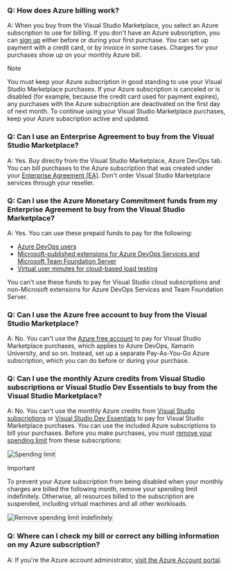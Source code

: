 ### Q: How does Azure billing work?

A: When you buy from the Visual Studio Marketplace, you select an Azure subscription to use for billing. If you don't have an Azure subscription, you can [sign up](https://portal.azure.com) either before or during your first purchase. You can set up payment with a credit card, or by invoice in some cases. Charges for your purchases show up on your monthly Azure bill.

>[!NOTE] 
> You must keep your Azure subscription in good standing to use your Visual Studio Marketplace purchases. If your Azure subscription is canceled or is disabled (for example, because the credit card used for payment expires), any purchases with the Azure subscription are deactivated on the first day of next month. To continue using your Visual Studio Marketplace purchases, keep your Azure subscription active and updated.


### Q: Can I use an Enterprise Agreement to buy from the Visual Studio Marketplace?

A: Yes. Buy directly from the Visual Studio Marketplace, Azure DevOps tab. You can bill purchases to the Azure subscription that was created under your [Enterprise Agreement (EA)](https://azure.microsoft.com/pricing/enterprise-agreement/). Don't order Visual Studio Marketplace services through your reseller.

### Q: Can I use the Azure Monetary Commitment funds from my Enterprise Agreement to buy from the Visual Studio Marketplace?

A: Yes. You can use these prepaid funds to pay for the following:

*	[Azure DevOps users](../buy-basic-access-add-users.md)
*	[Microsoft-published extensions for Azure DevOps Services and Microsoft Team Foundation Server](https://marketplace.visualstudio.com/azuredevops)
*	[Virtual user minutes for cloud-based load testing](/../organizations/billing/buy-more-build-vs)

You can't use these funds to pay for Visual Studio cloud subscriptions and non-Microsoft extensions for Azure DevOps Services and Team Foundation Server.

### Q: Can I use the Azure free account to buy from the Visual Studio Marketplace?

A: No. You can't use the [Azure free account](https://azure.microsoft.com/pricing/free-trial/) to pay for Visual Studio Marketplace purchases, which applies to Azure DevOps, Xamarin University, and so on. Instead, set up a separate Pay-As-You-Go Azure subscription, which you can do before or during your purchase. 

### Q: Can I use the monthly Azure credits from Visual Studio subscriptions or Visual Studio Dev Essentials to buy from the Visual Studio Marketplace?

A: No. You can't use the monthly Azure credits from [Visual Studio subscriptions](https://visualstudio.microsoft.com/products/subscriber-benefits-vs) or [Visual Studio Dev Essentials](https://visualstudio.microsoft.com/products/visual-studio-dev-essentials-vs.aspx) to pay for Visual Studio Marketplace purchases. You can use the included Azure subscriptions to bill your purchases. Before you make purchases, you must [remove your spending limit](https://azure.microsoft.com/pricing/spending-limits/) from these subscriptions:

<img alt="Spending limit" src="/azure/devops/organizations/billing/_shared/_img/spending-limit.png" style="border: 1px solid #CCCCCC" />

<a name="spending-limit"></a>

> [!Important]
> To prevent your Azure subscription from being disabled when your monthly charges are billed the following month, remove your spending limit indefinitely. Otherwise, all resources billed to the subscription are suspended, including virtual machines and all other workloads.

<img alt="Remove spending limit indefinitely" src="/azure/devops/organizations/billing/_shared/_img/remove-spending-limit.png" style="border: 1px solid #CCCCCC" />

### Q: Where can I check my bill or correct any billing information on my Azure subscription?

A: If you're the Azure account administrator, [visit the Azure Account portal](https://account.windowsazure.com).
